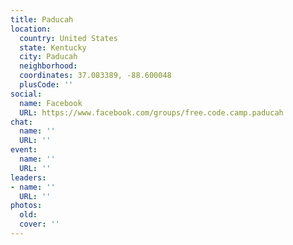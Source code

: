 ```yaml
---
title: Paducah
location:
  country: United States
  state: Kentucky
  city: Paducah
  neighborhood: 
  coordinates: 37.083389, -88.600048
  plusCode: ''
social:
  name: Facebook
  URL: https://www.facebook.com/groups/free.code.camp.paducah
chat:
  name: ''
  URL: ''
event:
  name: ''
  URL: ''
leaders:
- name: ''
  URL: ''
photos:
  old: 
  cover: ''
---
```

